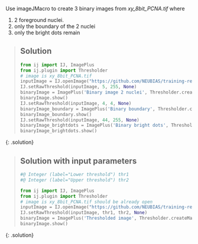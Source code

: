 Use imageJMacro to create 3 binary images from *xy_8bit_PCNA.tif* where 
1. 2 foreground nuclei.
2. only the boundary of the 2 nuclei
3. only the bright dots remain

> ## Solution
> ```python
> from ij import IJ, ImagePlus
> from ij.plugin import Thresholder
> # image is xy_8bit_PCNA.tif
> inputImage = IJ.openImage("https://github.com/NEUBIAS/training-resources/raw/master/image_data/xy_8bit__PCNA.tif")
> IJ.setRawThreshold(inputImage, 5, 255, None)
> binaryImage = ImagePlus('Binary image 2 nuclei', Thresholder.createMask(inputImage))
> binaryImage.show()
> IJ.setRawThreshold(inputImage, 4, 4, None)
> binaryImage_boundary = ImagePlus('Binary boundary', Thresholder.createMask(inputImage))
> binaryImage_boundary.show()
> IJ.setRawThreshold(inputImage, 44, 255, None)
> binaryImage_brightdots = ImagePlus('Binary bright dots', Thresholder.createMask(inputImage))
> binaryImage_brightdots.show()
> ```
{: .solution}

> ## Solution with input parameters
> ```python
> #@ Integer (label="Lower threshold") thr1
> #@ Integer (label="Upper threshold") thr2
>
> from ij import IJ, ImagePlus
> from ij.plugin import Thresholder
> # image is xy_8bit_PCNA.tif should be already open
> inputImage = IJ.openImage("https://github.com/NEUBIAS/training-resources/raw/master/image_data/xy_8bit__PCNA.tif")
> IJ.setRawThreshold(inputImage, thr1, thr2, None)
> binaryImage = ImagePlus('Thresholded image', Thresholder.createMask(inputImage))
> binaryImage.show()
> ```
{: .solution}
